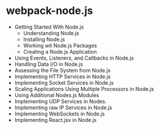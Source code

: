 # webpack-node.js
- Getting Started With Node.js
  - Understanding Node.js
  - Installing Node.js
  - Working wit Node.js Packages
  - Creating a Node.js Application
- Using Events, Listeners, and Callbacks in Node.js
- Handling Data I/O in Node.js
- Assessing the File System from Node.js
- Implementing HTTP Services in Node.js
- Implementing Socket Services in Node.js
- Scaling Applications Using Multiple Processors in Node.js
- Using Additional Nodes.js Modules
- Implementing UDP Services in Nodes.
- Implementing raw IP Services in Node.js
- Implementing WebSockets in Node.js
- Implementing React.jsx in Node.js
